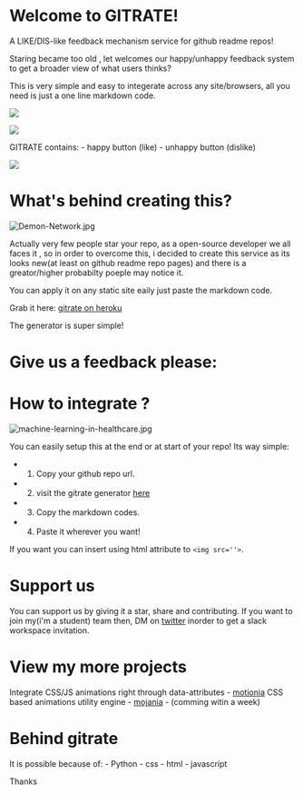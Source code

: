 # Welcome to GITRATE!

A LIKE/DIS-like feedback mechanism service for github readme repos!

Staring became too old , let welcomes our happy/unhappy feedback system to get a broader view of what users thinks?

This is very simple and easy to integerate across any site/browsers, all you need is just a one line markdown code.

<p align='center'>

[![](https://gitrate.herokuapp.com/happy?ref=abhiprojectz.motionia)](https://gitrate.herokuapp.com/happy/done?ref=abhiprojectz.motionia)

[![](https://gitrate.herokuapp.com/unhappy?ref=abhiprojectz.motionia)](https://gitrate.herokuapp.com/unhappy/done?ref=abhiprojectz.motionia)
</p>

GITRATE contains:
	- happy button (like)
	- unhappy button (dislike)

[![](https://img.shields.io/twitter/follow/abhiprojectz.svg?style=social)](https://twitter.com/abhiprojectz)


# What's behind creating this?


![Demon-Network.jpg](https://cdn.hashnode.com/res/hashnode/image/upload/v1605887025281/kkEsyz4wb.jpeg)

Actually very few people star your repo, as a open-source developer we all faces it , 
so in order to overcome this, i decided to create this service as its looks new(at least on github readme repo pages) and there is a greator/higher probabilty poeple may notice it.

You can apply it on any static site eaily just paste the markdown code.

Grab it here: [gitrate on heroku](https://gitrate.herokuapp.com/)

The generator is super simple!

# Give us a feedback please:


# How to integrate ?


![machine-learning-in-healthcare.jpg](https://cdn.hashnode.com/res/hashnode/image/upload/v1605887054456/bRuo5fQ7b.jpeg)

You can easily setup this at the end or at start of your repo!
Its way simple:

+ 1. Copy your github repo url.
+ 2. visit the gitrate generator [here](https://gitrate.herokuapp.com/)
+ 3. Copy the markdown codes.
+ 4. Paste it wherever you want!

If you want you can insert using  html attribute to `<img src=''>`.

# Support us 

You can support us by giving it a star, share and contributing.
If you want to join my(i'm a student) team then, DM on [twitter](https://twitter.com/abhiprojectz) inorder to get a slack workspace invitation.

# View my more projects

Integrate CSS/JS animations right through data-attributes - [motionia](https://anicode.in/motionia)
CSS based animations utility engine - [mojania](https://anicode.in/) - (comming witin a week)


# Behind gitrate

It is possible because of:
	- Python
	- css
	- html
	- javascript



Thanks 





